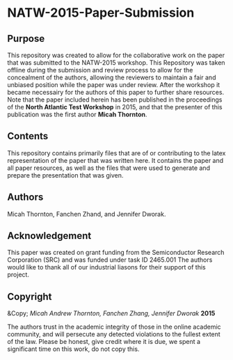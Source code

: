 # NATW-2015-Paper-Submission
## Purpose
This repository was created to allow for the collaborative work on the paper that was submitted to the NATW-2015 workshop. This Repository was taken offline during the submission and review process to allow for the concealment of the authors, allowing the reviewers to maintain a fair and unbiased position while the paper was under review. After the workshop it became necessairy for the authors of this paper to further share resources. Note that the paper included herein has been published in the proceedings of the **North Atlantic Test Workshop** in 2015, and that the presenter of this publication was the first author **Micah Thornton**. 
## Contents 
This repository contains primarily files that are of or contributing to the latex representation of the paper that was written here. It contains the paper and all paper resources, as well as the files that were used to generate and prepare the presentation that was given. 
## Authors 
Micah Thornton, Fanchen Zhand, and Jennifer Dworak.
## Acknowledgement
This paper was created on grant funding from the Semiconductor Research Corporation (SRC) and was funded under task ID 2465.001 The authors would like to thank all of our industrial liasons for their support of this project. 
## Copyright

&Copy; *Micah Andrew Thornton, Fanchen Zhang, Jennifer Dworak* **2015**

 The authors trust in the academic integrity of those in the online academic community, and will persecute any detected violations to the fullest extent of the law. Please be honest, give credit where it is due, we spent a significant time on this work, do not copy this.